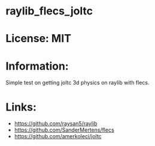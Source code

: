 # raylib_flecs_joltc

# License: MIT

# Information:
  Simple test on getting joltc 3d physics on raylib with flecs.


# Links:
 * https://github.com/raysan5/raylib
 * https://github.com/SanderMertens/flecs
 * https://github.com/amerkoleci/joltc